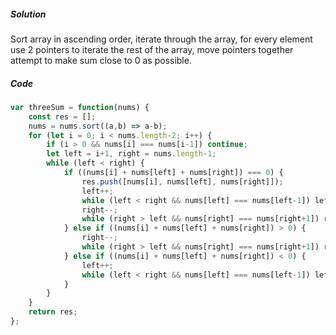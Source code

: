 ##### Solution

Sort array in ascending order, iterate through the array, for every element use 2 pointers to iterate the rest of the array, move pointers together attempt to make sum close to 0 as possible.

##### Code

```javascript
var threeSum = function(nums) {
    const res = [];
    nums = nums.sort((a,b) => a-b);
    for (let i = 0; i < nums.length-2; i++) {
        if (i > 0 && nums[i] === nums[i-1]) continue;
        let left = i+1, right = nums.length-1;
        while (left < right) {
            if ((nums[i] + nums[left] + nums[right]) === 0) {
                res.push([nums[i], nums[left], nums[right]]);
                left++;
                while (left < right && nums[left] === nums[left-1]) left++;
                right--;
                while (right > left && nums[right] === nums[right+1]) right--;
            } else if ((nums[i] + nums[left] + nums[right]) > 0) {
                right--;
                while (right > left && nums[right] === nums[right+1]) right--;
            } else if ((nums[i] + nums[left] + nums[right]) < 0) {
                left++;
                while (left < right && nums[left] === nums[left-1]) left++;
            }
        }
    }
    return res;
};
```

